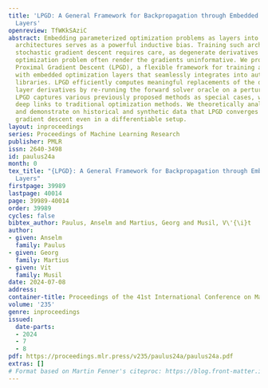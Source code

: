 ```yaml
---
title: 'LPGD: A General Framework for Backpropagation through Embedded Optimization
  Layers'
openreview: TfWKkSAziC
abstract: Embedding parameterized optimization problems as layers into machine learning
  architectures serves as a powerful inductive bias. Training such architectures with
  stochastic gradient descent requires care, as degenerate derivatives of the embedded
  optimization problem often render the gradients uninformative. We propose Lagrangian
  Proximal Gradient Descent (LPGD), a flexible framework for training architectures
  with embedded optimization layers that seamlessly integrates into automatic differentiation
  libraries. LPGD efficiently computes meaningful replacements of the degenerate optimization
  layer derivatives by re-running the forward solver oracle on a perturbed input.
  LPGD captures various previously proposed methods as special cases, while fostering
  deep links to traditional optimization methods. We theoretically analyze our method
  and demonstrate on historical and synthetic data that LPGD converges faster than
  gradient descent even in a differentiable setup.
layout: inproceedings
series: Proceedings of Machine Learning Research
publisher: PMLR
issn: 2640-3498
id: paulus24a
month: 0
tex_title: "{LPGD}: A General Framework for Backpropagation through Embedded Optimization
  Layers"
firstpage: 39989
lastpage: 40014
page: 39989-40014
order: 39989
cycles: false
bibtex_author: Paulus, Anselm and Martius, Georg and Musil, V\'{\i}t
author:
- given: Anselm
  family: Paulus
- given: Georg
  family: Martius
- given: Vı́t
  family: Musil
date: 2024-07-08
address:
container-title: Proceedings of the 41st International Conference on Machine Learning
volume: '235'
genre: inproceedings
issued:
  date-parts:
  - 2024
  - 7
  - 8
pdf: https://proceedings.mlr.press/v235/paulus24a/paulus24a.pdf
extras: []
# Format based on Martin Fenner's citeproc: https://blog.front-matter.io/posts/citeproc-yaml-for-bibliographies/
---
```

